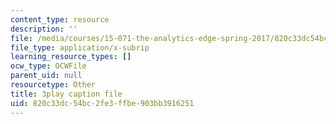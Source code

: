 ```yaml
---
content_type: resource
description: ''
file: /media/courses/15-071-the-analytics-edge-spring-2017/820c33dc54bc2fe3ffbe903bb3916251_JGetImYLis.srt
file_type: application/x-subrip
learning_resource_types: []
ocw_type: OCWFile
parent_uid: null
resourcetype: Other
title: 3play caption file
uid: 820c33dc-54bc-2fe3-ffbe-903bb3916251
---
```

